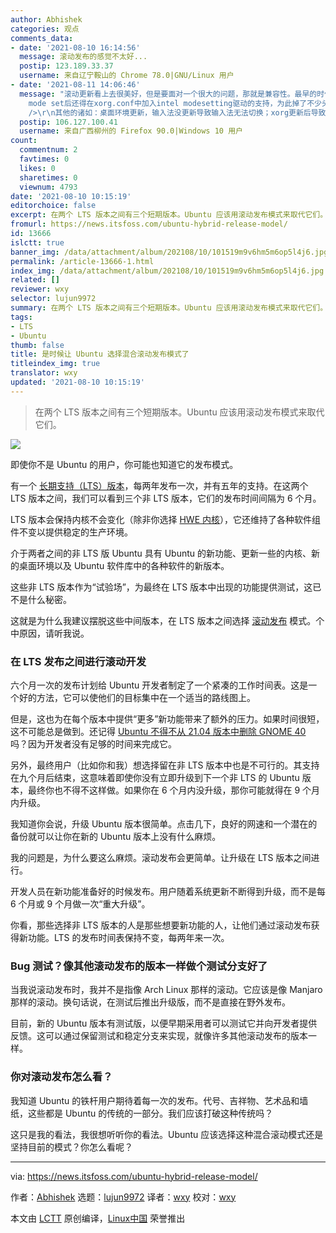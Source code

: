 ```yaml
---
author: Abhishek
categories: 观点
comments_data:
- date: '2021-08-10 16:14:56'
  message: 滚动发布的感觉不太好...
  postip: 123.189.33.37
  username: 来自辽宁鞍山的 Chrome 78.0|GNU/Linux 用户
- date: '2021-08-11 14:06:46'
  message: "滚动更新看上去很美好，但是要面对一个很大的问题，那就是兼容性。最早的时候用nv的闭源驱动下载安装配置好xorg.conf就行；后来有了kernel
    mode set后还得在xorg.conf中加入intel modesetting驱动的支持，为此掉了不少头发；现在又tm改了，内核里面已经没有CONFIG_DRM_I915_KMS了，开启的又是unstable，除了配置问题还得面临其他隐藏bug，我已经不知道怎么配了。<br
    />\r\n其他的诸如：桌面环境更新，输入法没更新导致输入法无法切换；xorg更新后导致唤醒黑屏等等"
  postip: 106.127.100.41
  username: 来自广西柳州的 Firefox 90.0|Windows 10 用户
count:
  commentnum: 2
  favtimes: 0
  likes: 0
  sharetimes: 0
  viewnum: 4793
date: '2021-08-10 10:15:19'
editorchoice: false
excerpt: 在两个 LTS 版本之间有三个短期版本。Ubuntu 应该用滚动发布模式来取代它们。
fromurl: https://news.itsfoss.com/ubuntu-hybrid-release-model/
id: 13666
islctt: true
banner_img: /data/attachment/album/202108/10/101519m9v6hm5m6op5l4j6.jpg
permalink: /article-13666-1.html
index_img: /data/attachment/album/202108/10/101519m9v6hm5m6op5l4j6.jpg.thumb.jpg
related: []
reviewer: wxy
selector: lujun9972
summary: 在两个 LTS 版本之间有三个短期版本。Ubuntu 应该用滚动发布模式来取代它们。
tags:
- LTS
- Ubuntu
thumb: false
title: 是时候让 Ubuntu 选择混合滚动发布模式了
titleindex_img: true
translator: wxy
updated: '2021-08-10 10:15:19'
---
```



> 
> 在两个 LTS 版本之间有三个短期版本。Ubuntu 应该用滚动发布模式来取代它们。
> 
> 
> 


![](/data/attachment/album/202108/10/101519m9v6hm5m6op5l4j6.jpg)


即使你不是 Ubuntu 的用户，你可能也知道它的发布模式。


有一个 [长期支持（LTS）版本](https://itsfoss.com/long-term-support-lts/)，每两年发布一次，并有五年的支持。在这两个 LTS 版本之间，我们可以看到三个非 LTS 版本，它们的发布时间间隔为 6 个月。


LTS 版本会保持内核不会变化（除非你选择 [HWE 内核](https://itsfoss.com/ubuntu-hwe-kernel/)），它还维持了各种软件组件不变以提供稳定的生产环境。


介于两者之间的非 LTS 版 Ubuntu 具有 Ubuntu 的新功能、更新一些的内核、新的桌面环境以及 Ubuntu 软件库中的各种软件的新版本。


这些非 LTS 版本作为“试验场”，为最终在 LTS 版本中出现的功能提供测试，这已不是什么秘密。


这就是为什么我建议摆脱这些中间版本，在 LTS 版本之间选择 [滚动发布](https://itsfoss.com/rolling-release/) 模式。个中原因，请听我说。


### 在 LTS 发布之间进行滚动开发


六个月一次的发布计划给 Ubuntu 开发者制定了一个紧凑的工作时间表。这是一个好的方法，它可以使他们的目标集中在一个适当的路线图上。


但是，这也为在每个版本中提供“更多”新功能带来了额外的压力。如果时间很短，这不可能总是做到。还记得 [Ubuntu 不得不从 21.04 版本中删除 GNOME 40](https://news.itsfoss.com/no-gnome-40-in-ubuntu-21-04/) 吗？因为开发者没有足够的时间来完成它。


另外，最终用户（比如你和我）想选择留在非 LTS 版本中也是不可行的。其支持在九个月后结束，这意味着即使你没有立即升级到下一个非 LTS 的 Ubuntu 版本，最终你也不得不这样做。如果你在 6 个月内没升级，那你可能就得在 9 个月内升级。


我知道你会说，升级 Ubuntu 版本很简单。点击几下，良好的网速和一个潜在的备份就可以让你在新的 Ubuntu 版本上没有什么麻烦。


我的问题是，为什么要这么麻烦。滚动发布会更简单。让升级在 LTS 版本之间进行。


开发人员在新功能准备好的时候发布。用户随着系统更新不断得到升级，而不是每 6 个月或 9 个月做一次“重大升级”。


你看，那些选择非 LTS 版本的人是那些想要新功能的人，让他们通过滚动发布获得新功能。LTS 的发布时间表保持不变，每两年来一次。


### Bug 测试？像其他滚动发布的版本一样做个测试分支好了


当我说滚动发布时，我并不是指像 Arch Linux 那样的滚动。它应该是像 Manjaro 那样的滚动。换句话说，在测试后推出升级版，而不是直接在野外发布。


目前，新的 Ubuntu 版本有测试版，以便早期采用者可以测试它并向开发者提供反馈。这可以通过保留测试和稳定分支来实现，就像许多其他滚动发布的版本一样。


### 你对滚动发布怎么看？


我知道 Ubuntu 的铁杆用户期待着每一次的发布。代号、吉祥物、艺术品和墙纸，这些都是 Ubuntu 的传统的一部分。我们应该打破这种传统吗？


这只是我的看法，我很想听听你的看法。Ubuntu 应该选择这种混合滚动模式还是坚持目前的模式？你怎么看呢？




---


via: <https://news.itsfoss.com/ubuntu-hybrid-release-model/>


作者：[Abhishek](https://news.itsfoss.com/author/root/) 选题：[lujun9972](https://github.com/lujun9972) 译者：[wxy](https://github.com/wxy) 校对：[wxy](https://github.com/wxy)


本文由 [LCTT](https://github.com/LCTT/TranslateProject) 原创编译，[Linux中国](https://linux.cn/) 荣誉推出